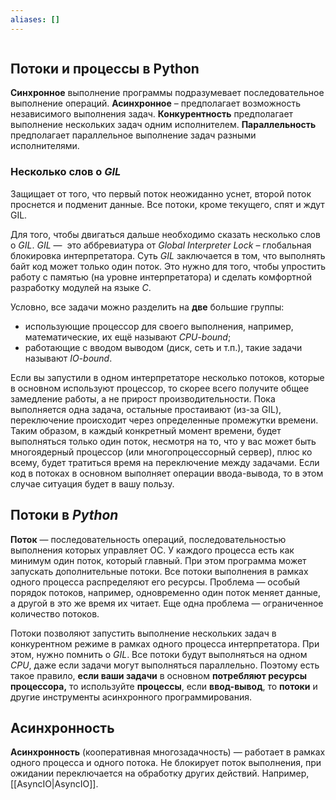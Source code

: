 ```yaml
---
aliases: []
---
```

```py

```


## Потоки и процессы в Python

**Синхронное** выполнение программы подразумевает последовательное выполнение операций. 
**Асинхронное** – предполагает возможность независимого выполнения задач.
**Конкурентность** предполагает выполнение нескольких задач одним исполнителем.
**Параллельность** предполагает параллельное выполнение задач разными исполнителями.

### **Несколько слов о *GIL***
Защищает от того, что первый поток неожиданно уснет, второй поток проснется и подменит данные. Все потоки, кроме текущего, спят и ждут GIL.

Для того, чтобы двигаться дальше необходимо сказать несколько слов о *GIL*. *GIL* —  это аббревиатура от *Global Interpreter Lock* – глобальная блокировка интерпретатора.
Суть *GIL* заключается в том, что выполнять байт код может только один поток. Это нужно для того, чтобы упростить работу с памятью (на уровне интерпретатора) и сделать комфортной разработку модулей на языке *C*.

Условно, все задачи можно разделить на **две** большие группы: 
* использующие процессор для своего выполнения, например, математические, их ещё называют *CPU-bound*;
* работающие с вводом выводом (диск, сеть и т.п.), такие задачи называют *IO-bound*.

Если вы запустили в одном интерпретаторе несколько потоков, которые в основном используют процессор, то скорее всего получите общее замедление работы, а не прирост производительности. Пока выполняется одна задача, остальные простаивают (из-за GIL), переключение происходит через определенные промежутки времени. Таким образом, в каждый конкретный момент времени, будет выполняться только один поток, несмотря на то, что у вас может быть многоядерный процессор (или многопроцессорный сервер), плюс ко всему, будет тратиться время на переключение между задачами. Если код в потоках в основном выполняет операции ввода-вывода, то в этом случае ситуация будет в вашу пользу.



## **Потоки в *Python***
**Поток** — последовательность операций, последовательностью выполнения которых управляет ОС.
У каждого процесса есть как минимум один поток, который главный. При этом программа может запускать дополнительные потоки. Все потоки выполнения в рамках одного процесса распределяют его ресурсы.
Проблема — особый порядок потоков, например, одновременно один поток меняет данные, а другой в это же время их читает.
Еще одна проблема — ограниченное количество потоков.


Потоки позволяют запустить выполнение нескольких задач в конкурентном режиме в рамках одного процесса интерпретатора. При этом, нужно помнить о _GIL_. Все потоки будут выполняться на одном _CPU_, даже если задачи могут выполняться параллельно. Поэтому есть такое правило, **если ваши задачи** в основном **потребляют ресурсы процессора,** то используйте **процессы**, если **ввод-вывод**, то **потоки** и другие инструменты асинхронного программирования.

## Асинхронность

**Асинхронность** (кооперативная многозадачность) — работает в рамках одного процесса и одного потока. Не блокирует поток выполнения, при ожидании переключается на обработку других действий.
Например, [[AsyncIO|AsyncIO]].
